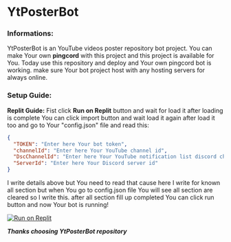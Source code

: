 # **YtPosterBot**

### **Informations:**
YtPosterBot is an YouTube videos poster repository bot project.
You can make Your own **pingcord** with this project and this project is available for You.
Today use this repository and deploy and Your own pingcord bot is working. make sure Your bot project host with any hosting servers
for always online.

### **Setup Guide:**
**Replit Guide:** Fist click **Run on Replit** button and wait for load it after loading is complete You can click import button
and wait load it again after load it too and go to Your "config.json" file and read this:

```json
{
  "TOKEN": "Enter here Your bot token",
  "channelId": "Enter here Your YouTube channel id",
  "DscChannelId": "Enter here Your YouTube notification list discord channel id",
  "ServerId": "Enter here Your Discord server id"
}
```

I write details above but You need to read that cause here I write for known all section
but when You go to config.json file You will see all section are cleared so I write this.
after all section fill up completed You can click run button and now Your bot is running!

[![Run on Replit](https://binbashbanana.github.io/deploy-buttons/buttons/remade/replit.svg)](https://replit.com/github/ULTRAOPMODI/YtPosterBot)


***Thanks choosing YtPosterBot repository***
